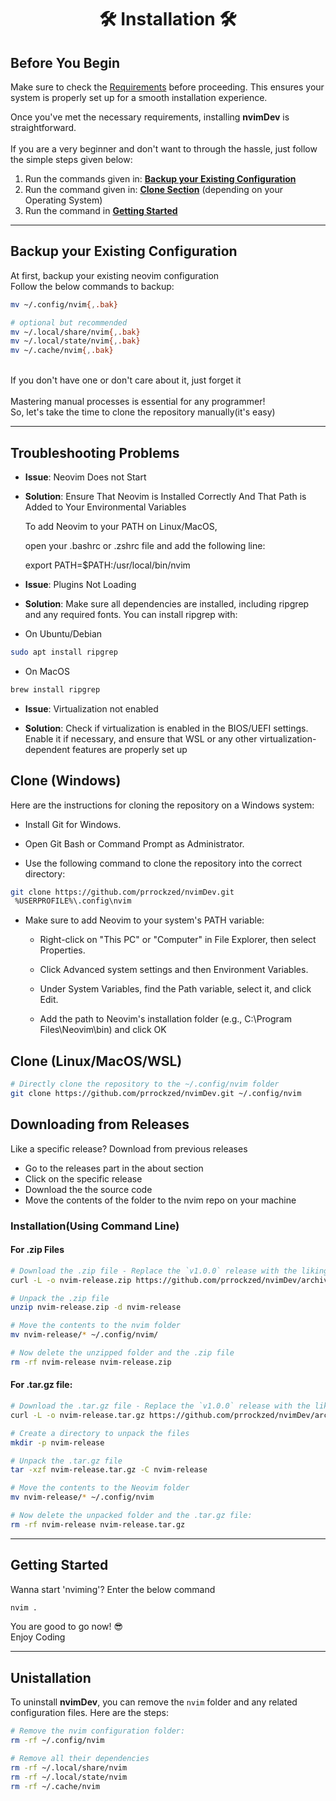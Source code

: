 <h1 align="center"> 🛠️ Installation 🛠️ </h1>

## Before You Begin

Make sure to check the [Requirements](https://github.com/prrockzed/nvimDev/blob/main/.github/README.md#requirements) before proceeding. This ensures your system is properly set up for a smooth installation experience.

Once you've met the necessary requirements, installing **nvimDev** is straightforward.
</br>
</br>
If you are a very beginner and don't want to through the hassle, just follow the simple steps given below:

1. Run the commands given in: **[Backup your Existing Configuration](#backup-your-existing-configuration)**
2. Run the command given in: **[Clone Section](#clone-linuxmacoswsl)** (depending on your Operating System)
3. Run the command in **[Getting Started](#getting-started)**

---

## Backup your Existing Configuration

At first, backup your existing neovim configuration
</br>
Follow the below commands to backup:

```sh
mv ~/.config/nvim{,.bak}

# optional but recommended
mv ~/.local/share/nvim{,.bak}
mv ~/.local/state/nvim{,.bak}
mv ~/.cache/nvim{,.bak}
```

</br>
If you don't have one or don't care about it, just forget it
</br>
</br>
Mastering manual processes is essential for any programmer!
</br>
So, let's take the time to clone the repository manually(it's easy)

---
## Troubleshooting Problems 

- **Issue**: Neovim Does not Start

- **Solution**: Ensure That Neovim is Installed Correctly And That Path is Added to Your Environmental Variables

  To add Neovim to your PATH on Linux/MacOS, 

  open your .bashrc or .zshrc file and add the following line: 

  export PATH=$PATH:/usr/local/bin/nvim
 
- **Issue**: Plugins Not Loading 

- **Solution**: Make sure all dependencies are installed, including ripgrep and any required fonts. You can install ripgrep with:

- On Ubuntu/Debian 
 ```sh
sudo apt install ripgrep
```

- On MacOS
 ```sh
brew install ripgrep
```
 
- **Issue**: Virtualization not enabled

- **Solution**: Check if virtualization is enabled in the BIOS/UEFI settings. Enable it if necessary, and ensure that WSL or any other virtualization-dependent features are properly set up

## Clone (Windows)
Here are the instructions for cloning the repository on a Windows system:

- Install Git for Windows.

- Open Git Bash or Command Prompt as Administrator.

- Use the following command to clone the repository into the correct directory:

```sh
git clone https://github.com/prrockzed/nvimDev.git 
 %USERPROFILE%\.config\nvim
```
 
- Make sure to add Neovim to your system's 
  PATH variable:

  - Right-click on "This PC" or "Computer" in      File Explorer, then select Properties.        
  
  - Click Advanced system settings and then         Environment Variables. 
  

  - Under System Variables, find the Path           variable, select it, and click Edit.

  - Add the path to Neovim's installation             folder (e.g., C:\Program                     Files\Neovim\bin) and                        click OK


## Clone (Linux/MacOS/WSL)

   ```sh
   # Directly clone the repository to the ~/.config/nvim folder
   git clone https://github.com/prrockzed/nvimDev.git ~/.config/nvim
   ```

## Downloading from Releases

Like a specific release? Download from previous releases

- Go to the releases part in the about section
- Click on the specific release
- Download the the source code
- Move the contents of the folder to the nvim repo on your machine

### Installation(Using Command Line)

#### For .zip Files

   ```sh
   # Download the .zip file - Replace the `v1.0.0` release with the liking of your own release
   curl -L -o nvim-release.zip https://github.com/prrockzed/nvimDev/archive/refs/tags/v1.0.0.zip

   # Unpack the .zip file
   unzip nvim-release.zip -d nvim-release

   # Move the contents to the nvim folder
   mv nvim-release/* ~/.config/nvim/

   # Now delete the unzipped folder and the .zip file
   rm -rf nvim-release nvim-release.zip
   ```
   
#### For .tar.gz file:

   ```sh
   # Download the .tar.gz file - Replace the `v1.0.0` release with the liking of your own release
   curl -L -o nvim-release.tar.gz https://github.com/prrockzed/nvimDev/archive/refs/tags/v1.0.0.tar.gz

   # Create a directory to unpack the files
   mkdir -p nvim-release

   # Unpack the .tar.gz file
   tar -xzf nvim-release.tar.gz -C nvim-release

   # Move the contents to the Neovim folder
   mv nvim-release/* ~/.config/nvim

   # Now delete the unpacked folder and the .tar.gz file:
   rm -rf nvim-release nvim-release.tar.gz
   ```

---

## Getting Started

Wanna start 'nviming'? Enter the below command
   ```sh
   nvim .
   ```

You are good to go now! 😎
</br>
Enjoy Coding

---

## Unistallation
To uninstall **nvimDev**, you can remove the `nvim` folder and any related configuration files. Here are the steps:
   ```sh
   # Remove the nvim configuration folder:
   rm -rf ~/.config/nvim

   # Remove all their dependencies
   rm -rf ~/.local/share/nvim
   rm -rf ~/.local/state/nvim
   rm -rf ~/.cache/nvim
   ```
